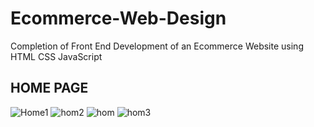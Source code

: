 # Ecommerce-Web-Design
Completion of Front End Development of an Ecommerce Website using HTML CSS JavaScript

## HOME PAGE
![Home1](https://user-images.githubusercontent.com/51056070/123482496-13409400-d627-11eb-9743-97d020fc7dce.png)
![hom2](https://user-images.githubusercontent.com/51056070/123482508-189dde80-d627-11eb-9738-997bcc6c6ee5.png)
![hom](https://user-images.githubusercontent.com/51056070/123482514-1a67a200-d627-11eb-98b8-c6f10d6c23ca.png)
![hom3](https://user-images.githubusercontent.com/51056070/123482699-687ca580-d627-11eb-8ff5-36bdc80f9b84.png)
